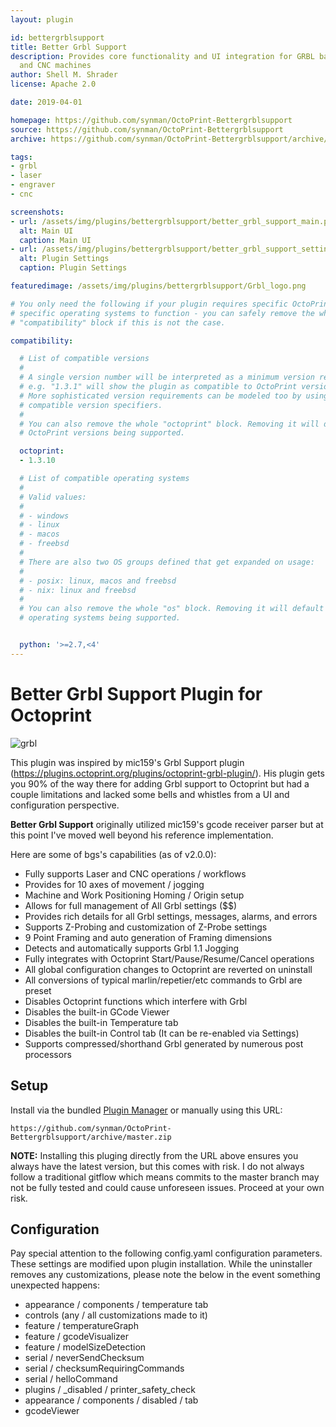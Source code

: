 ```yaml
---
layout: plugin

id: bettergrblsupport
title: Better Grbl Support
description: Provides core functionality and UI integration for GRBL based engravers
  and CNC machines
author: Shell M. Shrader
license: Apache 2.0

date: 2019-04-01

homepage: https://github.com/synman/OctoPrint-Bettergrblsupport
source: https://github.com/synman/OctoPrint-Bettergrblsupport
archive: https://github.com/synman/OctoPrint-Bettergrblsupport/archive/master.zip

tags:
- grbl
- laser
- engraver
- cnc

screenshots:
- url: /assets/img/plugins/bettergrblsupport/better_grbl_support_main.png
  alt: Main UI
  caption: Main UI
- url: /assets/img/plugins/bettergrblsupport/better_grbl_support_settings.png
  alt: Plugin Settings
  caption: Plugin Settings

featuredimage: /assets/img/plugins/bettergrblsupport/Grbl_logo.png

# You only need the following if your plugin requires specific OctoPrint versions or
# specific operating systems to function - you can safely remove the whole
# "compatibility" block if this is not the case.

compatibility:

  # List of compatible versions
  #
  # A single version number will be interpreted as a minimum version requirement,
  # e.g. "1.3.1" will show the plugin as compatible to OctoPrint versions 1.3.1 and up.
  # More sophisticated version requirements can be modeled too by using PEP440
  # compatible version specifiers.
  #
  # You can also remove the whole "octoprint" block. Removing it will default to all
  # OctoPrint versions being supported.

  octoprint:
  - 1.3.10

  # List of compatible operating systems
  #
  # Valid values:
  #
  # - windows
  # - linux
  # - macos
  # - freebsd
  #
  # There are also two OS groups defined that get expanded on usage:
  #
  # - posix: linux, macos and freebsd
  # - nix: linux and freebsd
  #
  # You can also remove the whole "os" block. Removing it will default to all
  # operating systems being supported.


  python: '>=2.7,<4'
---
```


# Better Grbl Support Plugin for Octoprint

![grbl](https://raw.githubusercontent.com/gnea/gnea-Media/master/Grbl%20Logo/Grbl%20Logo%20250px.png)

This plugin was inspired by mic159's Grbl Support plugin (https://plugins.octoprint.org/plugins/octoprint-grbl-plugin/).  His plugin gets you 90% of the way there for adding Grbl support to Octoprint but had a couple limitations and lacked some bells and whistles from a UI and configuration perspective.

**Better Grbl Support** originally utilized mic159's gcode receiver parser but at this point I've moved well beyond his reference implementation.

Here are some of bgs's capabilities (as of v2.0.0):

* Fully supports Laser and CNC operations / workflows
* Provides for 10 axes of movement / jogging
* Machine and Work Positioning Homing / Origin setup
* Allows for full management of All Grbl settings ($$)
* Provides rich details for all Grbl settings, messages, alarms, and errors
* Supports Z-Probing and customization of Z-Probe settings
* 9 Point Framing and auto generation of Framing dimensions
* Detects and automatically supports Grbl 1.1 Jogging
* Fully integrates with Octoprint Start/Pause/Resume/Cancel operations
* All global configuration changes to Octoprint are reverted on uninstall
* All conversions of typical marlin/repetier/etc commands to Grbl are preset
* Disables Octoprint functions which interfere with Grbl
* Disables the built-in GCode Viewer
* Disables the built-in Temperature tab
* Disables the built-in Control tab (It can be re-enabled via Settings)
* Supports compressed/shorthand Grbl generated by numerous post processors

## Setup

Install via the bundled [Plugin Manager](https://github.com/foosel/OctoPrint/wiki/Plugin:-Plugin-Manager)
or manually using this URL:

    https://github.com/synman/OctoPrint-Bettergrblsupport/archive/master.zip

**NOTE:** Installing this pluging directly from the URL above ensures you always have the latest version, but this comes with risk.  I do not always follow a traditional gitflow which means commits to the master branch may not be fully tested and could cause unforeseen issues. Proceed at your own risk.

## Configuration

Pay special attention to the following config.yaml configuration parameters.  These settings are modified upon plugin installation.  While the uninstaller removes any customizations, please note the below in the event something unexpected happens:

* appearance / components / temperature tab
* controls (any / all customizations made to it)
* feature / temperatureGraph
* feature / gcodeVisualizer
* feature / modelSizeDetection
* serial / neverSendChecksum
* serial / checksumRequiringCommands
* serial / helloCommand
* plugins / _disabled / printer_safety_check
* appearance / components / disabled / tab
* gcodeViewer
